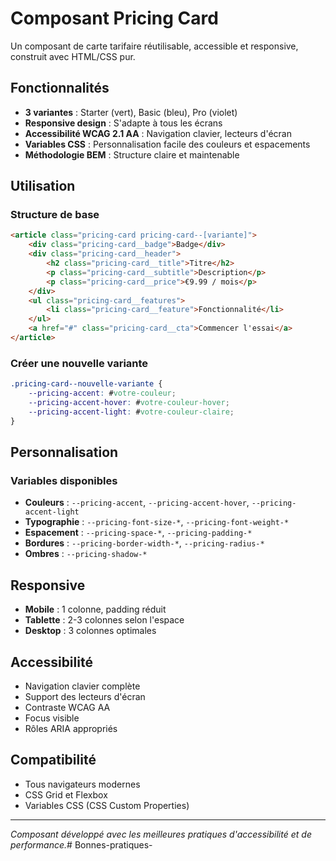 # Composant Pricing Card

Un composant de carte tarifaire réutilisable, accessible et responsive, construit avec HTML/CSS pur.

## Fonctionnalités

- **3 variantes** : Starter (vert), Basic (bleu), Pro (violet)
- **Responsive design** : S'adapte à tous les écrans
- **Accessibilité WCAG 2.1 AA** : Navigation clavier, lecteurs d'écran
- **Variables CSS** : Personnalisation facile des couleurs et espacements
- **Méthodologie BEM** : Structure claire et maintenable

## Utilisation

### Structure de base

```html
<article class="pricing-card pricing-card--[variante]">
    <div class="pricing-card__badge">Badge</div>
    <div class="pricing-card__header">
        <h2 class="pricing-card__title">Titre</h2>
        <p class="pricing-card__subtitle">Description</p>
        <p class="pricing-card__price">€9.99 / mois</p>
    </div>
    <ul class="pricing-card__features">
        <li class="pricing-card__feature">Fonctionnalité</li>
    </ul>
    <a href="#" class="pricing-card__cta">Commencer l'essai</a>
</article>
```

### Créer une nouvelle variante

```css
.pricing-card--nouvelle-variante {
    --pricing-accent: #votre-couleur;
    --pricing-accent-hover: #votre-couleur-hover;
    --pricing-accent-light: #votre-couleur-claire;
}
```

## Personnalisation

### Variables disponibles

- **Couleurs** : `--pricing-accent`, `--pricing-accent-hover`, `--pricing-accent-light`
- **Typographie** : `--pricing-font-size-*`, `--pricing-font-weight-*`
- **Espacement** : `--pricing-space-*`, `--pricing-padding-*`
- **Bordures** : `--pricing-border-width-*`, `--pricing-radius-*`
- **Ombres** : `--pricing-shadow-*`

## Responsive

- **Mobile** : 1 colonne, padding réduit
- **Tablette** : 2-3 colonnes selon l'espace
- **Desktop** : 3 colonnes optimales

## Accessibilité

- Navigation clavier complète
- Support des lecteurs d'écran
- Contraste WCAG AA
- Focus visible
- Rôles ARIA appropriés

## Compatibilité

- Tous navigateurs modernes
- CSS Grid et Flexbox
- Variables CSS (CSS Custom Properties)

---

*Composant développé avec les meilleures pratiques d'accessibilité et de performance.*# Bonnes-pratiques-

